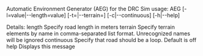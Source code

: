 
Automatic Environment Generator (AEG) for the DRC Sim
usage: AEG [-l=value|--length=value] [-t=<list>|--terrain=<list>] [-c|--continuous] [-h|--help]

Details:
  length	Specify road length in meters
  terrain	Specify terrain elements by name in comma-separated list format. Unrecognized names will be ignored
  continuous	Specify that road should be a loop. Default is off
  help		Displays this message

